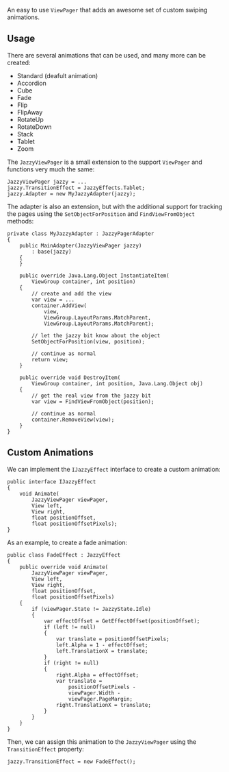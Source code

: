 
An easy to use `ViewPager` that adds an awesome set of custom swiping animations. 

## Usage

There are several animations that can be used, and many more can be created:

 * Standard (deafult animation)
 * Accordion
 * Cube
 * Fade
 * Flip
 * FlipAway
 * RotateUp
 * RotateDown
 * Stack
 * Tablet
 * Zoom

The `JazzyViewPager` is a small extension to the support `ViewPager`
and functions very much the same:

    JazzyViewPager jazzy = ...
    jazzy.TransitionEffect = JazzyEffects.Tablet;
    jazzy.Adapter = new MyJazzyAdapter(jazzy);
    
The adapter is also an extension, but with the additional support for tracking 
the pages using the `SetObjectForPosition` and `FindViewFromObject` methods:

    private class MyJazzyAdapter : JazzyPagerAdapter
    {
		public MainAdapter(JazzyViewPager jazzy)
			: base(jazzy)
		{
		}

		public override Java.Lang.Object InstantiateItem(
            ViewGroup container, int position)
		{
            // create and add the view
			var view = ...
			container.AddView(
                view, 
                ViewGroup.LayoutParams.MatchParent, 
                ViewGroup.LayoutParams.MatchParent);
                
            // let the jazzy bit know about the object
			SetObjectForPosition(view, position);
            
            // continue as normal
			return view;
		}

		public override void DestroyItem(
            ViewGroup container, int position, Java.Lang.Object obj)
		{
            // get the real view from the jazzy bit
            var view = FindViewFromObject(position);
            
            // continue as normal
			container.RemoveView(view);
		}
	}
    
## Custom Animations

We can implement the `IJazzyEffect` interface to create a custom animation:

    public interface IJazzyEffect
    {
        void Animate(
            JazzyViewPager viewPager, 
            View left, 
            View right, 
            float positionOffset, 
            float positionOffsetPixels);
    }

As an example, to create a fade animation:

    public class FadeEffect : JazzyEffect
    {
        public override void Animate(
            JazzyViewPager viewPager,
            View left, 
            View right, 
            float positionOffset, 
            float positionOffsetPixels)
        {
            if (viewPager.State != JazzyState.Idle)
            {
                var effectOffset = GetEffectOffset(positionOffset);
                if (left != null)
                {
                    var translate = positionOffsetPixels;
                    left.Alpha = 1 - effectOffset;
                    left.TranslationX = translate;
                }
                if (right != null)
                {
                    right.Alpha = effectOffset;
                    var translate = 
                        positionOffsetPixels - 
                        viewPager.Width - 
                        viewPager.PageMargin;
                    right.TranslationX = translate;
                }
            }
        }
    }
    
Then, we can assign this animation to the `JazzyViewPager` using the 
`TransitionEffect` property:

    jazzy.TransitionEffect = new FadeEffect();
    
